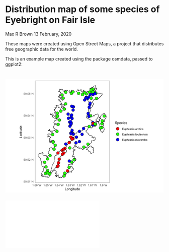 Distribution map of some species of Eyebright on Fair Isle
================
Max R Brown
13 February, 2020

These maps were created using Open Street Maps, a project that
distributes free geographic data for the world.

This is an example map created using the package osmdata, passed to
ggplot2:

![](README_files/figure-gfm/unnamed-chunk-1-1.png)<!-- -->
=======
![](map.pdf)<!-- -->

